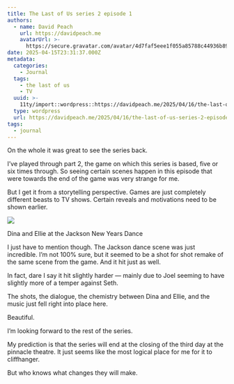 ```yaml
---
title: The Last of Us series 2 episode 1
authors:
  - name: David Peach
    url: https://davidpeach.me
    avatarUrl: >-
      https://secure.gravatar.com/avatar/4d7faf5eee1f055a85788c44936b8995eaab6dfb004e7854ec747ccb272e91ee?s=96&d=mm&r=g
date: 2025-04-15T23:31:37.000Z
metadata:
  categories:
    - Journal
  tags:
    - the last of us
    - TV
  uuid: >-
    11ty/import::wordpress::https://davidpeach.me/2025/04/16/the-last-of-us-series-2-episode-1/
  type: wordpress
  url: https://davidpeach.me/2025/04/16/the-last-of-us-series-2-episode-1/
tags:
  - journal
---
```

On the whole it was great to see the series back.

I’ve played through part 2, the game on which this series is based, five or six times through. So seeing certain scenes happen in this episode that were towards the end of the game was very strange for me.

But I get it from a storytelling perspective. Games are just completely different beasts to TV shows. Certain reveals and motivations need to be shown earlier.

![](/assets/last-of-us-season-2-67cde06f6a-PF2YtfpOB85B.jpg)

Dina and Ellie at the Jackson New Years Dance

I just have to mention though. The Jackson dance scene was just incredible. I’m not 100% sure, but it seemed to be a shot for shot remake of the same scene from the game. And it hit just as well.

In fact, dare I say it hit slightly harder — mainly due to Joel seeming to have slightly more of a temper against Seth.

The shots, the dialogue, the chemistry between Dina and Ellie, and the music just fell right into place here.

Beautiful.

I’m looking forward to the rest of the series.

My prediction is that the series will end at the closing of the third day at the pinnacle theatre. It just seems like the most logical place for me for it to cliffhanger.

But who knows what changes they will make.
